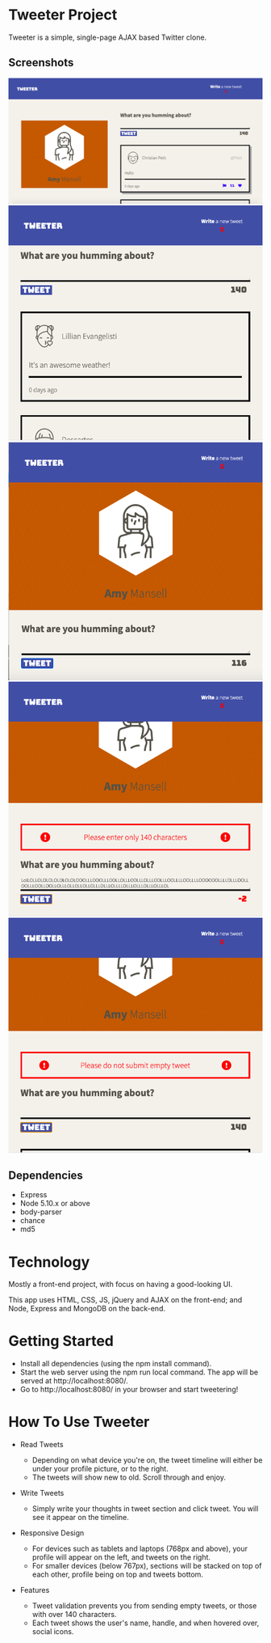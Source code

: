 # Tweeter Project

Tweeter is a simple, single-page AJAX based Twitter clone.

## Screenshots
!["Screenshot of tweet compose box"](https://github.com/tasneemh/tweeter/blob/master/images/desktop-img.png?raw=true)
!["Screenshot of tweets"](https://github.com/tasneemh/tweeter/blob/master/images/tweets-img.png?raw=true)
!["Screenshot of tweet compose box on tablet"](https://github.com/tasneemh/tweeter/blob/master/images/tablet-img.png?raw=true)
!["Screenshot of error message1"](https://github.com/tasneemh/tweeter/blob/master/images/errormsg1-img.png?raw=true)
!["Screenshot of error message2"](https://github.com/tasneemh/tweeter/blob/master/images/errormsg2-img.png?raw=true)

## Dependencies

- Express
- Node 5.10.x or above
- body-parser
- chance
- md5

# Technology
Mostly a front-end project, with focus on having a good-looking UI.

This app uses HTML, CSS, JS, jQuery and AJAX on the front-end; and Node, Express and MongoDB on the back-end.

# Getting Started
- Install all dependencies (using the npm install command).
- Start the web server using the npm run local command. The app will be served at http://localhost:8080/.
- Go to http://localhost:8080/ in your browser and start tweetering!

# How To Use Tweeter
- Read Tweets
  * Depending on what device you're on, the tweet timeline will either be under your profile picture, or to the right.
  * The tweets will show new to old. Scroll through and enjoy.

- Write Tweets
  * Simply write your thoughts in tweet section and click tweet. You will see it appear on the timeline.

- Responsive Design
  * For devices such as tablets and laptops (768px and above), your profile will appear on the left, and tweets on the right.
  * For smaller devices (below 767px), sections will be stacked on top of each other, profile being on top and tweets bottom.

- Features
  * Tweet validation prevents you from sending empty tweets, or those with over 140 characters.
  * Each tweet shows the user's name, handle, and when hovered over, social icons.


